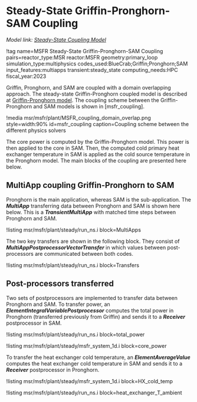 # Steady-State Griffin-Pronghorn-SAM Coupling

*Model link: [Steady-State Coupling Model](https://github.com/idaholab/virtual_test_bed/tree/devel/msr/msfr/plant/steady)*

!tag name=MSFR Steady-State Griffin-Pronghorn-SAM Coupling pairs=reactor_type:MSR
                       reactor:MSFR
                       geometry:primary_loop
                       simulation_type:multiphysics
                       codes_used:BlueCrab;Griffin;Pronghorn;SAM
                       input_features:multiapps
                       transient:steady_state
                       computing_needs:HPC
                       fiscal_year:2023

Griffin, Pronghorn, and SAM are coupled with a domain overlapping approach.
The steady-state Griffin-Pronghorn coupled model is described at [Griffin-Pronghorn model](msfr/griffin_pgh_model.md).
The coupling scheme between the Griffin-Pronghorn and SAM models is shown in [msfr_coupling].

!media msr/msfr/plant/MSFR_coupling_domain_overlap.png
       style=width:90%
       id=msfr_coupling
       caption=Coupling scheme between the different physics solvers

The core power is computed by the Griffin-Pronghorn model.
This power is then applied to the core in SAM.
Then, the computed cold primary heat exchanger temperature in SAM is applied as the cold source temperature in the Pronghorn model.
The main blocks of the coupling are presented here below.

## MultiApp coupling Griffin-Pronghorn to SAM

Pronghorn is the main application, whereas SAM is the sub-application.
The ***MultiApp*** transferring data between Pronghorn and SAM is shown here below.
This is a ***TransientMultiApp*** with matched time steps between Pronghorn and SAM.

!listing msr/msfr/plant/steady/run_ns.i block=MultiApps


The two key transfers are shown in the following block.
They consist of ***MultiAppPostprocessorVectorTransfer*** in which values between
post-processors are communicated between both codes.

!listing msr/msfr/plant/steady/run_ns.i block=Transfers

## Post-processors transferred

Two sets of postprocessors are implemented to transfer data between Pronghorn and SAM.
To transfer power, an ***ElementIntegralVariablePostprocessor*** computes the total power
in Pronghorn (transferred previously from Griffin) and sends it to a ***Receiver*** postprocessor in SAM.

!listing msr/msfr/plant/steady/run_ns.i block=total_power

!listing msr/msfr/plant/steady/msfr_system_1d.i block=core_power


To transfer the heat exchanger cold temperature, an ***ElementAverageValue*** computes the heat exchanger cold temperature in SAM and sends it to a ***Receiver*** postprocessor in Pronghorn.

!listing msr/msfr/plant/steady/msfr_system_1d.i block=HX_cold_temp

!listing msr/msfr/plant/steady/run_ns.i block=heat_exchanger_T_ambient


